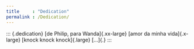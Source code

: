 ```yaml
---
title     : "Dedication"
permalink : /Dedication/
---
```


::: {.dedication}
[de Philip, para Wanda]{.xx-large}
[amor da minha vida]{.x-large}
[knock knock knock]{.large}
[...]{.}
:::